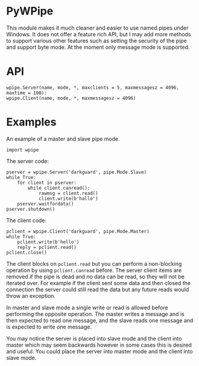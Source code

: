PyWPipe
=====
This module makes it much cleaner and easier to use named pipes under Windows. It does not offer
a feature rich API, but I may add more methods to support various other features such as setting
the security of the pipe and support byte mode. At the moment only message mode is supported.

API
=====

    wpipe.Server(name, mode, *, maxclients = 5, maxmessagesz = 4096, maxtime = 100):
    wpipe.Client(name, mode, *, maxmessagesz = 4096)

Examples
=====

An example of a master and slave pipe mode.

    import wpipe

The server code:

    pserver = wpipe.Server('darkguard', pipe.Mode.Slave)
    while True:
        for client in pserver:
            while client.canread():
                rawmsg = client.read()
                client.write(b'hallo')    
        pserver.waitfordata()
    pserver.shutdown()

The client code:

    pclient = wpipe.Client('darkguard', pipe.Mode.Master)
    while True:
        pclient.write(b'hello')
        reply = pclient.read()
    pclient.close()

The client blocks on `pclient.read` but you can perform a non-blocking operation by
using `pclient.canread` before. The server client items are removed if the pipe is
dead and no data can be read, so they will not be iterated over. For example if the
client sent some data and then closed the connection the server could still read
the data but any future reads would throw an exception.

In master and slave mode a single write or read is allowed before performing the
opposite operation. The master writes a message and is then expected to read one
message, and the slave reads one message and is expected to write one message.

You may notice the server is placed into slave mode and the client into master which
may seem backwards however in some cases this is desired and useful. You could place
the server into master mode and the client into slave mode.    
